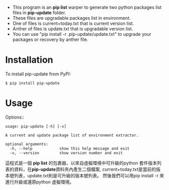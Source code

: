 * This program is an **pip list** warper to generate two python packages list files in **pip-update** folder.
* These files are upgradable packages list in environment.
* One of files is current+today.txt that is current version list.
* Anther of files is update.txt that is upgradable version list. 
* You can use "pip install -r .pip-update/update.txt" to upgrade your packages or recovery by anther file.

Installation
============

To install pip-update from PyPI:

    $ pip install pip-update
    
Usage
=====

Options::

    usage: pip-update [-h] [-v]

    A current and update package list of environment extractor.

    optional arguments:
      -h, --help            show this help message and exit
      -v, --version         show version number and exit

這程式是一個 **pip list** 的包裹器，以來自虛擬環境中可升級的python 套件版本列表的資料，在**pip-update**資料夾內產生二個檔案, current+today.txt是當前的版本號列表，update.txt則是可升級的版本號列表。
然後我們可以用pip install -r 來進行升級或還原python 虛擬環境。